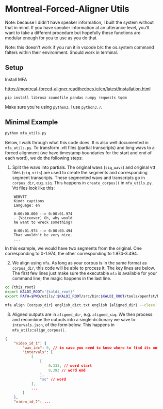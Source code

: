 # Montreal-Forced-Aligner Utils

Note: because I didn't have speaker information, I built the system without that in mind.  If you have speaker information at an utterance level, you'll want to take a different procedure but hopefully these functions are modular enough for you to use as you do that.

Note: this doesn't work if you run it in vscode b/c the os.system command falters within their environment.  Should work in terminal.

## Setup
Install MFA

https://montreal-forced-aligner.readthedocs.io/en/latest/installation.html

```bash
pip install librosa soundfile pandas numpy requests tqdm
```

Make sure you're using `python3`.  I use `python3.7`.

## Minimal Example

```bash
python mfa_utils.py
```

Below, I walk through what this code does.  It is also well documented in `mfa_utils.py`.
To transform .vtt files (partial transcripts) and long wavs to a forced alignment (we have timestamp boundaries for the start and end of each word), we do the following steps:

1. Split the wavs into partials.  The original wavs (`siq_wavs`) and original vtt files (`siq_vtts`) are used to create the segments and corresponding segment transcripts.  These segmented wavs and transcripts go in `corpus_dir`, e.g. `siq`. This happens in `create_corpus()` in `mfa_utils.py`.
Vtt files look like this:
```
    WEBVTT
    Kind: captions
    Language: en

    0:00:00.000 --> 0:00:01.974
    - [Voiceover] Oh, why would
    he want to wreck something?

    0:00:01.974 --> 0:00:03.494
    That wouldn't be very nice.
    ...
```

In this example, we would have two segments from the original.  One corresponding to 0-1.974, the other corresponding to 1.974-3.494.

2. We align using `mfa`.  As long as your corpus is in the same format as `corpus_dir`, this code will be able to process it.  The key lines are below. The first few lines just make sure the executable `mfa` is available for your command line; the magic happens in the last line.
```bash
cd {this_root}
export KALDI_ROOT='{kaldi_root}'
export PATH=$PWD/utils/:$KALDI_ROOT/src/bin:$KALDI_ROOT/tools/openfst/bin:$KALDI_ROOT/src/fstbin/:$KALDI_ROOT/src/gmmbin/:$KALDI_ROOT/src/featbin/:$KALDI_ROOT/src/lmbin/:$KALDI_ROOT/src/sgmm2bin/:$KALDI_ROOT/src/fgmmbin/:$KALDI_ROOT/src/latbin/:$PWD:$PATH

mfa align {corpus_dir} english_dict.txt english {aligned_dir} --clean
```

3. Aligned outputs are in `aligned_dir`, e.g. `aligned_siq`. We then process and recombine the outputs into a single dictionary we save to `intervals.json`, of the form below.  This happens in `mfa_utils`::`align_corpus()`.

```json
{
    "video_id_1": {
        "wav_idx": 0, // in case you need to know where to find its outputs in siq and aligned_siq for debugging
        "intervals": [
            [
                [
                    0.333, // word start
                    0.393 // word end
                ],
                "so" // word
            ],
            ...
        ]
    },
    "video_id_2": ...
```

